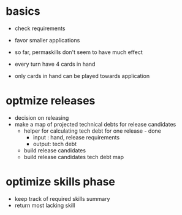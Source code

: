 # basics

- check requirements
- favor smaller applications

- so far, permaskills don't seem to have much effect 
- every turn have 4 cards in hand 

- only cards in hand can be played towards application 


# optmize releases
- decision on releasing
- make a map of projected technical debts for release candidates 
  - helper for calculating tech debt for one release - done 
    - input : hand, release requirements 
    - output: tech debt 
  - build release candidates 
  - build release candidates tech debt map 

# optimize skills phase
- keep track of required skills summary 
- return most lacking skill